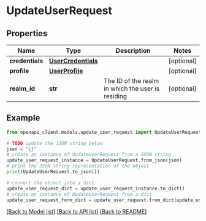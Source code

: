 # UpdateUserRequest


## Properties

Name | Type | Description | Notes
------------ | ------------- | ------------- | -------------
**credentials** | [**UserCredentials**](UserCredentials.md) |  | [optional] 
**profile** | [**UserProfile**](UserProfile.md) |  | [optional] 
**realm_id** | **str** | The ID of the realm in which the user is residing | [optional] 

## Example

```python
from openapi_client.models.update_user_request import UpdateUserRequest

# TODO update the JSON string below
json = "{}"
# create an instance of UpdateUserRequest from a JSON string
update_user_request_instance = UpdateUserRequest.from_json(json)
# print the JSON string representation of the object
print(UpdateUserRequest.to_json())

# convert the object into a dict
update_user_request_dict = update_user_request_instance.to_dict()
# create an instance of UpdateUserRequest from a dict
update_user_request_form_dict = update_user_request.from_dict(update_user_request_dict)
```
[[Back to Model list]](../README.md#documentation-for-models) [[Back to API list]](../README.md#documentation-for-api-endpoints) [[Back to README]](../README.md)


